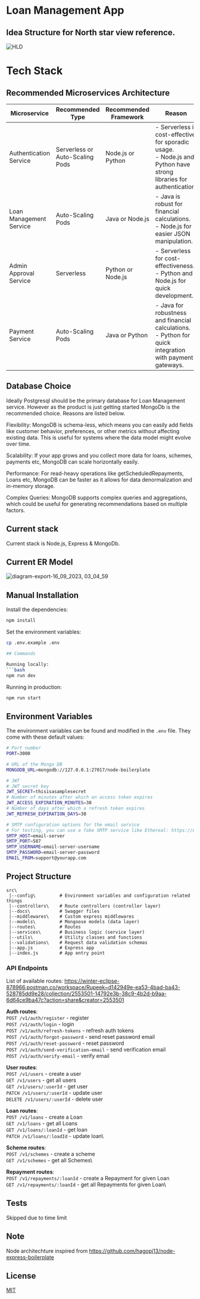 # Loan Management App 

## Idea Structure for North star view reference. 
![HLD](https://github.com/rtotala/loan-management-app/assets/6474355/e8a19207-74ea-4257-be07-caa004355c98)
 
# Tech Stack  

## Recommended Microservices Architecture

| Microservice             | Recommended Type          | Recommended Framework | Reason                                                                                   |
|--------------------------|---------------------------|-----------------------|------------------------------------------------------------------------------------------|
| Authentication Service   | Serverless or Auto-Scaling Pods | Node.js or Python  | - Serverless is cost-effective for sporadic usage.<br>- Node.js and Python have strong libraries for authentication. |
| Loan Management Service  | Auto-Scaling Pods         | Java or Node.js       | - Java is robust for financial calculations.<br>- Node.js for easier JSON manipulation.   |
| Admin Approval Service   | Serverless                | Python or Node.js     | - Serverless for cost-effectiveness.<br>- Python and Node.js for quick development.      |
| Payment Service          | Auto-Scaling Pods         | Java or Python        | - Java for robustness and financial calculations.<br>- Python for quick integration with payment gateways.          |

## Database Choice 
Ideally Postgresql should be the primary database for Loan Management service. However as the product is just getting started MongoDb is the recommended choice. Reasons are listed below. 

Flexibility: MongoDB is schema-less, which means you can easily add fields like customer behavior, preferences, or other metrics without affecting existing data. This is useful for  systems where the data model might evolve over time.

Scalability: If your app grows and you collect more data for loans, schemes, payments etc, MongoDB can scale horizontally easily.

Performance: For read-heavy operations like getScheduledRepayments, Loans etc, MongoDB can be faster as it allows for data denormalization and in-memory storage.

Complex Queries: MongoDB supports complex queries and aggregations, which could be useful for generating recommendations based on multiple factors.

## Current stack 
Current stack is Node.js, Express & MongoDb. 

## Current ER Model
![diagram-export-16_09_2023, 03_04_59](https://github.com/rtotala/loan-management-app/assets/6474355/e6947d16-82f2-49d2-ba01-b50de3853342)

## Manual Installation

Install the dependencies:
```bash
npm install 
```

Set the environment variables:
```bash
cp .env.example .env

## Commands

Running locally:
```bash
npm run dev
```

Running in production:
```bash
npm run start
```

## Environment Variables

The environment variables can be found and modified in the `.env` file. They come with these default values:

```bash
# Port number
PORT=3000

# URL of the Mongo DB
MONGODB_URL=mongodb://127.0.0.1:27017/node-boilerplate

# JWT
# JWT secret key
JWT_SECRET=thisisasamplesecret
# Number of minutes after which an access token expires
JWT_ACCESS_EXPIRATION_MINUTES=30
# Number of days after which a refresh token expires
JWT_REFRESH_EXPIRATION_DAYS=30

# SMTP configuration options for the email service
# For testing, you can use a fake SMTP service like Ethereal: https://ethereal.email/create
SMTP_HOST=email-server
SMTP_PORT=587
SMTP_USERNAME=email-server-username
SMTP_PASSWORD=email-server-password
EMAIL_FROM=support@yourapp.com
```

## Project Structure

```
src\
 |--config\         # Environment variables and configuration related things
 |--controllers\    # Route controllers (controller layer)
 |--docs\           # Swagger files
 |--middlewares\    # Custom express middlewares
 |--models\         # Mongoose models (data layer)
 |--routes\         # Routes
 |--services\       # Business logic (service layer)
 |--utils\          # Utility classes and functions
 |--validations\    # Request data validation schemas
 |--app.js          # Express app
 |--index.js        # App entry point
```

### API Endpoints

List of available routes: https://winter-eclipse-878966.postman.co/workspace/Rupeek~d142949e-ea53-4bad-ba43-528785dd9e28/collection/2553501-14792e3b-38c9-4b2d-b9aa-6d64ce9ba47c?action=share&creator=2553501

**Auth routes**:\
`POST /v1/auth/register` - register\
`POST /v1/auth/login` - login\
`POST /v1/auth/refresh-tokens` - refresh auth tokens\
`POST /v1/auth/forgot-password` - send reset password email\
`POST /v1/auth/reset-password` - reset password\
`POST /v1/auth/send-verification-email` - send verification email\
`POST /v1/auth/verify-email` - verify email

**User routes**:\
`POST /v1/users` - create a user\
`GET /v1/users` - get all users\
`GET /v1/users/:userId` - get user\
`PATCH /v1/users/:userId` - update user\
`DELETE /v1/users/:userId` - delete user

**Loan routes**:\
`POST /v1/loans` - create a Loan\
`GET /v1/loans` - get all Loans\
`GET /v1/loans/:loanId` - get loan\
`PATCH /v1/loans/:loadId` - update loan\

**Scheme routes**:\
`POST /v1/schemes` - create a scheme\
`GET /v1/schemes` - get all Schemes\

**Repayment routes**:\
`POST /v1/repayments/:loanId` - create a Repayment for given Loan\
`GET /v1/repayments/:loanId` - get all Repayments for given Loan\

## Tests
Skipped due to time limit

## Note
Node architechture inspired from https://github.com/hagopj13/node-express-boilerplate

## License
[MIT](LICENSE)
